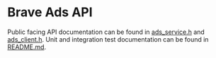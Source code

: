 # Brave Ads API

Public facing API documentation can be found in [ads_service.h](../../browser/ads_service.h) and [ads_client.h](../public/client/ads_client.h). Unit and integration test documentation can be found in [README.md](../internal/common/unittest/README.md).
